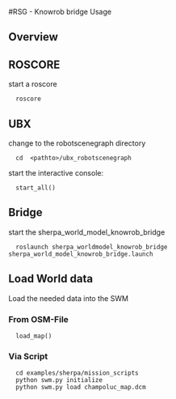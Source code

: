#RSG - Knowrob bridge Usage

## Overview

## ROSCORE

start a roscore

```
  roscore
```


## UBX

change to the robotscenegraph directory
```
  cd  <pathto>/ubx_robotscenegraph
```

start the interactive console:

```
  start_all()
```
  
  
  
## Bridge

start the sherpa_world_model_knowrob_bridge

```
  roslaunch sherpa_worldmodel_knowrob_bridge sherpa_world_model_knowrob_bridge.launch 
```

## Load World data
Load the needed data into the SWM

### From OSM-File


```
  load_map()
```


### Via Script



```
  cd examples/sherpa/mission_scripts
  python swm.py initialize
  python swm.py load champoluc_map.dcm

```





